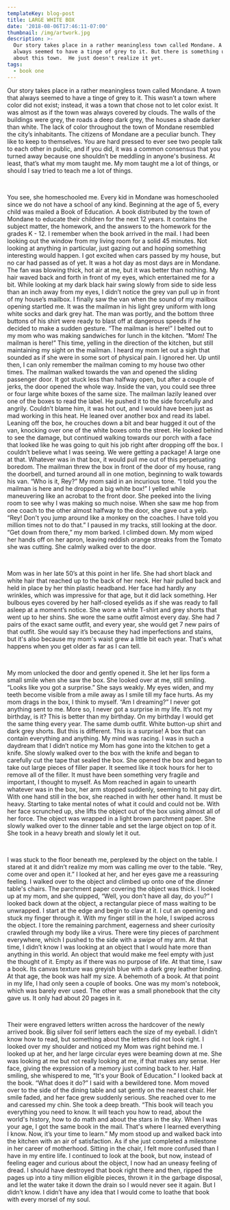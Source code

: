 ```yaml
---
templateKey: blog-post
title: LARGE WHITE BOX
date: '2018-08-06T17:46:11-07:00'
thumbnail: /img/artwork.jpg
description: >-
  Our story takes place in a rather meaningless town called Mondane. A town that
  always seemed to have a tinge of grey to it. But there is something unique
  about this town.  He just doesn't realize it yet.
tags:
  - book one
---
```

Our story takes place in a rather meaningless town called Mondane. A town that always seemed to have a tinge of grey to it. This wasn’t a town where color did not exist; instead, it was a town that chose not to let color exist. It was almost as if the town was always covered by clouds. The walls of the buildings were grey, the roads a deep dark grey, the houses a shade darker than white. The lack of color throughout the town of Mondane resembled the city’s inhabitants. The citizens of Mondane are a peculiar bunch. They like to keep to themselves. You are hard pressed to ever see two people talk to each other in public, and if you did, it was a common consensus that you turned away because one shouldn’t be meddling in anyone's business. At least, that’s what my mom taught me. My mom taught me a lot of things, or should I say tried to teach me a lot of things.

<br />

You see, she homeschooled me. Every kid in Mondane was homeschooled since we do not have a school of any kind. Beginning at the age of 5, every child was mailed a Book of Education. A book distributed by the town of Mondane to educate their children for the next 12 years. It contains the subject matter, the homework, and the answers to the homework for the grades K - 12. I remember when the book arrived in the mail. I had been looking out the window from my living room for a solid 45 minutes. Not looking at anything in particular, just gazing out and hoping something interesting would happen. I got excited when cars passed by my house, but no car had passed as of yet. It was a hot day as most days are in Mondane. The fan was blowing thick, hot air at me, but it was better than nothing. My hair waved back and forth in front of my eyes, which entertained me for a bit. While looking at my dark black hair swing slowly from side to side less than an inch away from my eyes, I didn’t notice the grey van pull up in front of my house’s mailbox. I finally saw the van when the sound of my mailbox opening startled me. It was the mailman in his light grey uniform with long white socks and dark grey hat. The man was portly, and the bottom three buttons of his shirt were ready to blast off at dangerous speeds if he decided to make a sudden gesture. “The mailman is here!” I belted out to my mom who was making sandwiches for lunch in the kitchen. “Mom! The mailman is here!” This time, yelling in the direction of the kitchen, but still maintaining my sight on the mailman. I heard my mom let out a sigh that sounded as if she were in some sort of physical pain. I ignored her. Up until then, I can only remember the mailman coming to my house two other times. The mailman walked towards the van and opened the sliding passenger door. It got stuck less than halfway open, but after a couple of jerks, the door opened the whole way. Inside the van, you could see three or four large white boxes of the same size. The mailman lazily leaned over one of the boxes to read the label. He pushed it to the side forcefully and angrily. Couldn’t blame him, it was hot out, and I would have been just as mad working in this heat. He leaned over another box and read its label. Leaning off the box, he crouches down a bit and bear hugged it out of the van, knocking over one of the white boxes onto the street. He looked behind to see the damage, but continued walking towards our porch with a face that looked like he was going to quit his job right after dropping off the box. I couldn’t believe what I was seeing. We were getting a package! A large one at that. Whatever was in that box, it would pull me out of this perpetuating boredom. The mailman threw the box in front of the door of my house, rang the doorbell, and turned around all in one motion, beginning to walk towards his van. “Who is it, Rey?” My mom said in an incurious tone. “I told you the mailman is here and he dropped a big white box!” I yelled while maneuvering like an acrobat to the front door. She peeked into the living room to see why I was making so much noise. When she saw me hop from one coach to the other almost halfway to the door, she gave out a yelp. “Rey! Don't you jump around like a monkey on the coaches. I have told you million times not to do that.” I paused in my tracks, still looking at the door. “Get down from there,” my mom barked. I climbed down. My mom wiped her hands off on her apron, leaving reddish orange streaks from the Tomato she was cutting. She calmly walked over to the door. 

<br />

Mom was in her late 50’s at this point in her life. She had short black and white hair that reached up to the back of her neck. Her hair pulled back and held in place by her thin plastic headband. Her face had hardly any wrinkles, which was impressive for that age, but it did lack something. Her bulbous eyes covered by her half-closed eyelids as if she was ready to fall asleep at a moment’s notice. She wore a white T-shirt and grey shorts that went up to her shins. She wore the same outfit almost every day. She had 7 pairs of the exact same outfit, and every year, she would get 7 new pairs of that outfit. She would say it’s because they had imperfections and stains, but it's also because my mom's waist grew a little bit each year. That's what happens when you get older as far as I can tell.

<br />

My mom unlocked the door and gently opened it. She let her lips form a small smile when she saw the box. She looked over at me, still smiling. “Looks like you got a surprise.” She says weakly. My eyes widen, and my teeth become visible from a mile away as I smile till my face hurts. As my mom drags in the box, I think to myself. “Am I dreaming?” I never got anything sent to me. More so, I never got a surprise in my life. It’s not my birthday, is it? This is better than my birthday. On my birthday I would get the same thing every year. The same dumb outfit. White button-up shirt and dark grey shorts. But this is different. This is a surprise! A box that can contain everything and anything. My mind was racing. I was in such a daydream that I didn’t notice my Mom has gone into the kitchen to get a knife. She slowly walked over to the box with the knife and began to carefully cut the tape that sealed the box. She opened the box and began to take out large pieces of filler paper. It seemed like it took hours for her to remove all of the filler. It must have been something very fragile and important, I thought to myself. As Mom reached in again to unearth whatever was in the box, her arm stopped suddenly, seeming to hit pay dirt. With one hand still in the box, she reached in with her other hand. It must be heavy. Starting to take mental notes of what it could and could not be. With her face scrunched up, she lifts the object out of the box using almost all of her force. The object was wrapped in a light brown parchment paper. She slowly walked over to the dinner table and set the large object on top of it. She took in a heavy breath and slowly let it out.

<br />

I was stuck to the floor beneath me, perplexed by the object on the table. I stared at it and didn’t realize my mom was calling me over to the table. “Rey, come over and open it.” I looked at her, and her eyes gave me a reassuring feeling. I walked over to the object and climbed up onto one of the dinner table's chairs. The parchment paper covering the object was thick. I looked up at my mom, and she quipped, “Well, you don't have all day, do you?” I looked back down at the object, a rectangular piece of mass waiting to be unwrapped. I start at the edge and begin to claw at it. I cut an opening and stuck my finger through it. With my finger still in the hole, I swiped across the object. I tore the remaining parchment, eagerness and sheer curiosity crawled through my body like a virus. There were tiny pieces of parchment everywhere, which I pushed to the side with a swipe of my arm. At that time, I didn’t know I was looking at an object that I would hate more than anything in this world. An object that would make me feel empty with just the thought of it. Empty as if there was no purpose of life. At that time, I saw a book. Its canvas texture was greyish blue with a dark grey leather binding. At that age, the book was half my size. A behemoth of a book. At that point in my life, I had only seen a couple of books. One was my mom's notebook, which was barely ever used. The other was a small phonebook that the city gave us. It only had about 20 pages in it.

<br />

Their were engraved letters written across the hardcover of the newly arrived book. Big silver foil serif letters each the size of my eyeball. I didn’t know how to read, but something about the letters did not look right. I looked over my shoulder and noticed my Mom was right behind me. I looked up at her, and her large circular eyes were beaming down at me. She was looking at me but not really looking at me, if that makes any sense. Her face, giving the expression of a memory just coming back to her. Half smiling, she whispered to me, “It's your Book of Education.” I looked back at the book. “What does it do?” I said with a bewildered tone. Mom moved over to the side of the dining table and sat gently on the nearest chair. Her smile faded, and her face grew suddenly serious. She reached over to me and caressed my chin. She took a deep breath. “This book will teach you everything you need to know. It will teach you how to read, about the world's history, how to do math and about the stars in the sky. When I was your age, I got the same book in the mail. That's where I learned everything I know. Now, it’s your time to learn.” My mom stood up and walked back into the kitchen with an air of satisfaction. As if she just completed a milestone in her career of motherhood. Sitting in the chair, I felt more confused than I have in my entire life. I continued to look at the book, but now, instead of feeling eager and curious about the object, I now had an uneasy feeling of dread. I should have destroyed that book right there and then, ripped the pages up into a tiny million eligible pieces, thrown it in the garbage disposal, and let the water take it down the drain so I would never see it again. But I didn’t know. I didn’t have any idea that I would come to loathe that book with every morsel of my soul.
